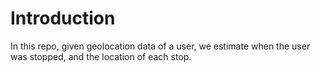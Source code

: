 # Introduction
In this repo, given geolocation data of a user, we estimate when the user was stopped, and the location of each stop.
